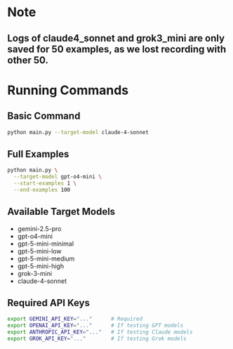 # Note

## Logs of claude4_sonnet and grok3_mini are only saved for 50 examples, as we lost recording with other 50.

# Running Commands

## Basic Command

```bash
python main.py --target-model claude-4-sonnet
```

## Full Examples

```bash
python main.py \
  --target-model gpt-o4-mini \
  --start-examples 1 \
  --end-examples 100
```

## Available Target Models

- gemini-2.5-pro
- gpt-o4-mini
- gpt-5-mini-minimal
- gpt-5-mini-low
- gpt-5-mini-medium
- gpt-5-mini-high
- grok-3-mini
- claude-4-sonnet

## Required API Keys

```bash
export GEMINI_API_KEY="..."      # Required
export OPENAI_API_KEY="..."      # If testing GPT models
export ANTHROPIC_API_KEY="..."   # If testing Claude models
export GROK_API_KEY="..."        # If testing Grok models
```
